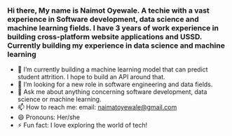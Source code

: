 ### Hi there, My name is Naimot Oyewale. A techie with a vast experience in Software development, data science and machine learning fields. I have 3 years of work experience in building cross-platform website applications and USSD. Currently building my experience in data science and machine learning


- 🔭 I’m currently building a machine learning model that can predict student attrition. I hope to build an API around that.
- 🤔 I’m looking for a new role in software engineering and data fields.
- 💬 Ask me about anything concerning software development, data science or machine learning.
- 📫 How to reach me: email: naimatoyewale@gmail.com
- 😄 Pronouns: Her/she
- ⚡ Fun fact: I love exploring the world of tech!
